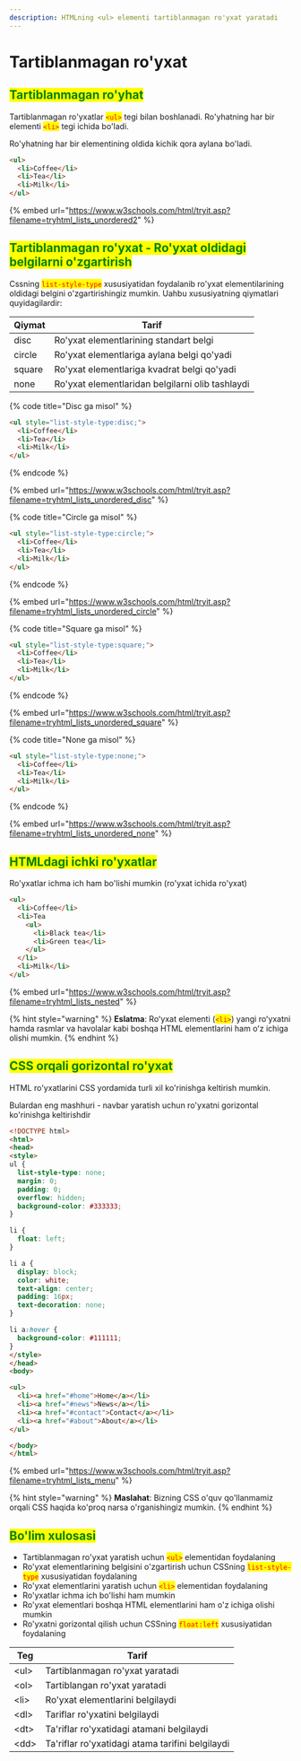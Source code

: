 ```yaml
---
description: HTMLning <ul> elementi tartiblanmagan ro'yxat yaratadi
---
```


# Tartiblanmagan ro'yxat

## <mark style="color:green;">Tartiblanmagan ro'yhat</mark>

Tartiblanmagan ro'yxatlar <mark style="color:red;">`<ul>`</mark> tegi bilan boshlanadi. Ro'yhatning har bir elementi <mark style="color:red;">`<li>`</mark> tegi ichida bo'ladi.

Ro'yhatning har bir elementining oldida kichik qora aylana bo'ladi.

```html
<ul>
  <li>Coffee</li>
  <li>Tea</li>
  <li>Milk</li>
</ul> 
```

{% embed url="https://www.w3schools.com/html/tryit.asp?filename=tryhtml_lists_unordered2" %}

## <mark style="color:green;">Tartiblanmagan ro'yxat - Ro'yxat oldidagi belgilarni o'zgartirish</mark>

Cssning <mark style="color:red;">`list-style-type`</mark> xususiyatidan foydalanib ro'yxat elementilarining oldidagi belgini o'zgartirishingiz mumkin. Uahbu xususiyatning qiymatlari quyidagilardir:

| Qiymat | Tarif                                            |
| ------ | ------------------------------------------------ |
| disc   | Ro'yxat elementlarining standart belgi           |
| circle | Ro'yxat elementlariga aylana belgi qo'yadi       |
| square | Ro'yxat elementlariga kvadrat belgi qo'yadi      |
| none   | Ro'yxat elementlaridan belgilarni olib tashlaydi |

{% code title="Disc ga misol" %}
```html
<ul style="list-style-type:disc;">
  <li>Coffee</li>
  <li>Tea</li>
  <li>Milk</li>
</ul> 
```
{% endcode %}

{% embed url="https://www.w3schools.com/html/tryit.asp?filename=tryhtml_lists_unordered_disc" %}

{% code title="Circle ga misol" %}
```html
<ul style="list-style-type:circle;">
  <li>Coffee</li>
  <li>Tea</li>
  <li>Milk</li>
</ul> 
```
{% endcode %}

{% embed url="https://www.w3schools.com/html/tryit.asp?filename=tryhtml_lists_unordered_circle" %}

{% code title="Square ga misol" %}
```html
<ul style="list-style-type:square;">
  <li>Coffee</li>
  <li>Tea</li>
  <li>Milk</li>
</ul> 
```
{% endcode %}

{% embed url="https://www.w3schools.com/html/tryit.asp?filename=tryhtml_lists_unordered_square" %}

{% code title="None ga misol" %}
```html
<ul style="list-style-type:none;">
  <li>Coffee</li>
  <li>Tea</li>
  <li>Milk</li>
</ul> 
```
{% endcode %}

{% embed url="https://www.w3schools.com/html/tryit.asp?filename=tryhtml_lists_unordered_none" %}

## <mark style="color:green;">HTMLdagi ichki ro'yxatlar</mark>

Ro'yxatlar ichma ich ham bo'lishi mumkin (ro'yxat ichida ro'yxat)

```html
<ul>
  <li>Coffee</li>
  <li>Tea
    <ul>
      <li>Black tea</li>
      <li>Green tea</li>
    </ul>
  </li>
  <li>Milk</li>
</ul> 
```

{% embed url="https://www.w3schools.com/html/tryit.asp?filename=tryhtml_lists_nested" %}

{% hint style="warning" %}
**Eslatma**: Roʻyxat elementi (<mark style="color:red;">`<li>`</mark>) yangi roʻyxatni hamda rasmlar va havolalar kabi boshqa HTML elementlarini ham oʻz ichiga olishi mumkin.
{% endhint %}

## <mark style="color:green;">CSS orqali gorizontal ro'yxat</mark>

HTML ro'yxatlarini CSS yordamida turli xil ko'rinishga keltirish mumkin.

Bulardan eng mashhuri  - navbar yaratish uchun ro'yxatni gorizontal ko'rinishga keltirishdir

```html
<!DOCTYPE html>
<html>
<head>
<style>
ul {
  list-style-type: none;
  margin: 0;
  padding: 0;
  overflow: hidden;
  background-color: #333333;
}

li {
  float: left;
}

li a {
  display: block;
  color: white;
  text-align: center;
  padding: 16px;
  text-decoration: none;
}

li a:hover {
  background-color: #111111;
}
</style>
</head>
<body>

<ul>
  <li><a href="#home">Home</a></li>
  <li><a href="#news">News</a></li>
  <li><a href="#contact">Contact</a></li>
  <li><a href="#about">About</a></li>
</ul>

</body>
</html> 
```

{% embed url="https://www.w3schools.com/html/tryit.asp?filename=tryhtml_lists_menu" %}

{% hint style="warning" %}
**Maslahat**: Bizning CSS o'quv qo'llanmamiz orqali CSS haqida ko'proq narsa o'rganishingiz mumkin.
{% endhint %}

## <mark style="color:green;">Bo'lim xulosasi</mark>

* Tartiblanmagan ro'yxat yaratish uchun <mark style="color:red;">`<ul>`</mark> elementidan foydalaning
* Ro'yxat elementlarining belgisini o'zgartirish uchun CSSning <mark style="color:red;">`list-style-type`</mark> xususiyatidan foydalaning
* Ro'yxat elementlarini yaratish uchun <mark style="color:red;">`<li>`</mark> elementidan foydalaning
* Ro'yxatlar ichma ich bo'lishi ham mumkin
* Ro'yxat elementlari boshqa HTML elementlarini ham o'z ichiga olishi mumkin
* Ro'yxatni gorizontal qilish uchun CSSning <mark style="color:red;">`float:left`</mark> xususiyatidan foydalaning

| Teg   | Tarif                                            |
| ----- | ------------------------------------------------ |
| \<ul> | Tartiblanmagan ro'yxat yaratadi                  |
| \<ol> | Tartiblangan ro'yxat yaratadi                    |
| \<li> | Ro'yxat elementlarini belgilaydi                 |
| \<dl> | Tariflar ro'yxatini belgilaydi                   |
| \<dt> | Ta'riflar ro'yxatidagi atamani belgilaydi        |
| \<dd> | Ta'riflar ro'yxatidagi atama tarifini belgilaydi |

